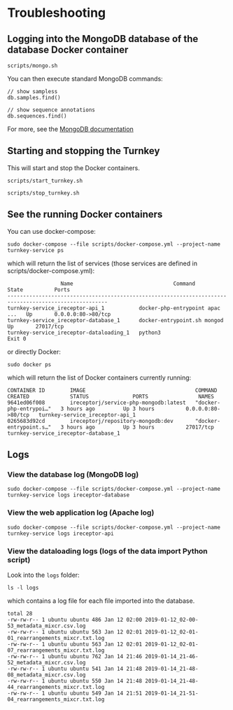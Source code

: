 # Troubleshooting

## Logging into the MongoDB database of the database Docker container
```
scripts/mongo.sh
```

You can then execute standard MongoDB commands:
```
// show sampless
db.samples.find()

// show sequence annotations
db.sequences.find()
```

For more, see the [MongoDB documentation](https://docs.mongodb.com/manual/tutorial/query-documents/)


## Starting and stopping the Turnkey
This will start and stop the Docker containers.
```
scripts/start_turnkey.sh
```
```
scripts/stop_turnkey.sh
```

## See the running Docker containers
You can use docker-compose:
```
sudo docker-compose --file scripts/docker-compose.yml --project-name turnkey-service ps
```
which will return the list of services (those services are defined in scripts/docker-compose.yml):
```
                 Name                                Command               State          Ports       
------------------------------------------------------------------------------------------------------
turnkey-service_ireceptor-api_1           docker-php-entrypoint apac ...   Up       0.0.0.0:80->80/tcp
turnkey-service_ireceptor-database_1      docker-entrypoint.sh mongod      Up       27017/tcp         
turnkey-service_ireceptor-dataloading_1   python3                          Exit 0     
```

or directly Docker:
```
sudo docker ps
```
which will return the list of Docker containers currently running:
```
CONTAINER ID        IMAGE                                   COMMAND                  CREATED             STATUS              PORTS                NAMES
9641ed06f008        ireceptorj/service-php-mongodb:latest   "docker-php-entrypoi…"   3 hours ago         Up 3 hours          0.0.0.0:80->80/tcp   turnkey-service_ireceptor-api_1
0265683d92cd        ireceptorj/repository-mongodb:dev       "docker-entrypoint.s…"   3 hours ago         Up 3 hours          27017/tcp            turnkey-service_ireceptor-database_1
```

## Logs

### View the database log (MongoDB log)
```
sudo docker-compose --file scripts/docker-compose.yml --project-name turnkey-service logs ireceptor-database
```

### View the web application log (Apache log)
```
sudo docker-compose --file scripts/docker-compose.yml --project-name turnkey-service logs ireceptor-api
```

### View the dataloading logs (logs of the data import Python script)
Look into the `logs` folder:
```
ls -l logs
```
which contains a log file for each file imported into the database.
```
total 28
-rw-rw-r-- 1 ubuntu ubuntu 486 Jan 12 02:00 2019-01-12_02-00-53_metadata_mixcr.csv.log
-rw-rw-r-- 1 ubuntu ubuntu 563 Jan 12 02:01 2019-01-12_02-01-01_rearrangements_mixcr.txt.log
-rw-rw-r-- 1 ubuntu ubuntu 563 Jan 12 02:01 2019-01-12_02-01-07_rearrangements_mixcr.txt.log
-rw-rw-r-- 1 ubuntu ubuntu 762 Jan 14 21:46 2019-01-14_21-46-52_metadata_mixcr.csv.log
-rw-rw-r-- 1 ubuntu ubuntu 541 Jan 14 21:48 2019-01-14_21-48-08_metadata_mixcr.csv.log
-rw-rw-r-- 1 ubuntu ubuntu 550 Jan 14 21:48 2019-01-14_21-48-44_rearrangements_mixcr.txt.log
-rw-rw-r-- 1 ubuntu ubuntu 549 Jan 14 21:51 2019-01-14_21-51-04_rearrangements_mixcr.txt.log
```
